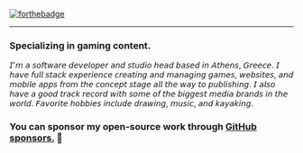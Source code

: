 [![forthebadge](https://forthebadge.com/images/badges/powered-by-coffee.svg)](https://games.kassotisproductions.com/)
___
### Specializing in gaming content.

𝘐'𝘮 𝘢 𝘴𝘰𝘧𝘵𝘸𝘢𝘳𝘦 𝘥𝘦𝘷𝘦𝘭𝘰𝘱𝘦𝘳 𝘢𝘯𝘥 𝘴𝘵𝘶𝘥𝘪𝘰 𝘩𝘦𝘢𝘥 𝘣𝘢𝘴𝘦𝘥 𝘪𝘯 𝘈𝘵𝘩𝘦𝘯𝘴, 𝘎𝘳𝘦𝘦𝘤𝘦. 𝘐 𝘩𝘢𝘷𝘦 𝘧𝘶𝘭𝘭 𝘴𝘵𝘢𝘤𝘬 𝘦𝘹𝘱𝘦𝘳𝘪𝘦𝘯𝘤𝘦 𝘤𝘳𝘦𝘢𝘵𝘪𝘯𝘨 𝘢𝘯𝘥 𝘮𝘢𝘯𝘢𝘨𝘪𝘯𝘨 𝘨𝘢𝘮𝘦𝘴, 𝘸𝘦𝘣𝘴𝘪𝘵𝘦𝘴, 𝘢𝘯𝘥 𝘮𝘰𝘣𝘪𝘭𝘦 𝘢𝘱𝘱𝘴 𝘧𝘳𝘰𝘮 𝘵𝘩𝘦 𝘤𝘰𝘯𝘤𝘦𝘱𝘵 𝘴𝘵𝘢𝘨𝘦 𝘢𝘭𝘭 𝘵𝘩𝘦 𝘸𝘢𝘺 𝘵𝘰 𝘱𝘶𝘣𝘭𝘪𝘴𝘩𝘪𝘯𝘨. 𝘐 𝘢𝘭𝘴𝘰 𝘩𝘢𝘷𝘦 𝘢 𝘨𝘰𝘰𝘥 𝘵𝘳𝘢𝘤𝘬 𝘳𝘦𝘤𝘰𝘳𝘥 𝘸𝘪𝘵𝘩 𝘴𝘰𝘮𝘦 𝘰𝘧 𝘵𝘩𝘦 𝘣𝘪𝘨𝘨𝘦𝘴𝘵 𝘮𝘦𝘥𝘪𝘢 𝘣𝘳𝘢𝘯𝘥𝘴 𝘪𝘯 𝘵𝘩𝘦 𝘸𝘰𝘳𝘭𝘥. 𝘍𝘢𝘷𝘰𝘳𝘪𝘵𝘦 𝘩𝘰𝘣𝘣𝘪𝘦𝘴 𝘪𝘯𝘤𝘭𝘶𝘥𝘦 𝘥𝘳𝘢𝘸𝘪𝘯𝘨, 𝘮𝘶𝘴𝘪𝘤, 𝘢𝘯𝘥 𝘬𝘢𝘺𝘢𝘬𝘪𝘯𝘨.

### You can sponsor my open-source work through [GitHub sponsors.](https://github.com/sponsors/pkassotis) 🙈

